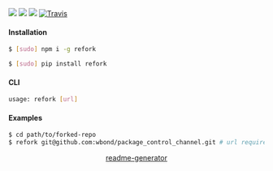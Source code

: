 <!--
https://pypi.org/project/readme-generator/
-->

[![](https://img.shields.io/badge/OS-Unix-blue.svg?longCache=True)]()
[![](https://img.shields.io/pypi/v/refork.svg?maxAge=3600)](https://pypi.org/project/refork/)
[![](https://img.shields.io/npm/v/refork.svg?maxAge=3600)](https://www.npmjs.com/package/refork)
[![Travis](https://api.travis-ci.org/looking-for-a-job/refork.svg?branch=master)](https://travis-ci.org/looking-for-a-job/refork/)

#### Installation
```bash
$ [sudo] npm i -g refork
```
```bash
$ [sudo] pip install refork
```

#### CLI
```bash
usage: refork [url]
```

#### Examples
```bash
$ cd path/to/forked-repo
$ refork git@github.com:wbond/package_control_channel.git # url required 1 time only
```

<p align="center">
    <a href="https://pypi.org/project/readme-generator/">readme-generator</a>
</p>